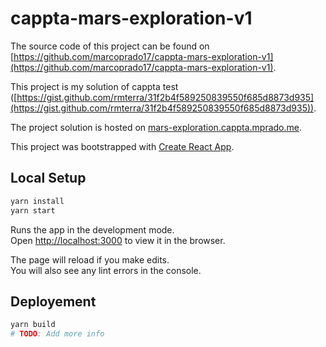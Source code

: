 # cappta-mars-exploration-v1

The source code of this project can be found on [https://github.com/marcoprado17/cappta-mars-exploration-v1](https://github.com/marcoprado17/cappta-mars-exploration-v1).

This project is my solution of cappta test ([https://gist.github.com/rmterra/31f2b4f589250839550f685d8873d935](https://gist.github.com/rmterra/31f2b4f589250839550f685d8873d935)).

The project solution is hosted on [mars-exploration.cappta.mprado.me](mars-exploration.cappta.mprado.me).

This project was bootstrapped with [Create React App](https://github.com/facebook/create-react-app).

## Local Setup

```sh
yarn install
yarn start
```

Runs the app in the development mode.\
Open [http://localhost:3000](http://localhost:3000) to view it in the browser.

The page will reload if you make edits.\
You will also see any lint errors in the console.

## Deployement

```sh
yarn build
# TODO: Add more info
```
